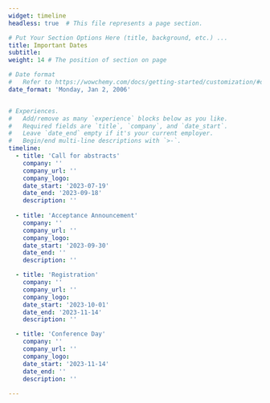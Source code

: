 ```yaml
---
widget: timeline
headless: true  # This file represents a page section.

# Put Your Section Options Here (title, background, etc.) ...
title: Important Dates
subtitle:
weight: 14 # The position of section on page

# Date format
#   Refer to https://wowchemy.com/docs/getting-started/customization/#date-format
date_format: 'Monday, Jan 2, 2006'


# Experiences.
#   Add/remove as many `experience` blocks below as you like.
#   Required fields are `title`, `company`, and `date_start`.
#   Leave `date_end` empty if it's your current employer.
#   Begin/end multi-line descriptions with `>-`.
timeline:
  - title: 'Call for abstracts'
    company: ''
    company_url: ''
    company_logo:
    date_start: '2023-07-19'
    date_end: '2023-09-18' 
    description: ''
                
  - title: 'Acceptance Announcement'
    company: ''
    company_url: ''
    company_logo:
    date_start: '2023-09-30'
    date_end: ''
    description: ''

  - title: 'Registration'
    company: ''
    company_url: ''
    company_logo:
    date_start: '2023-10-01' 
    date_end: '2023-11-14' 
    description: ''

  - title: 'Conference Day'
    company: ''
    company_url: ''
    company_logo:
    date_start: '2023-11-14' 
    date_end: ''
    description: ''
    
--- 
```

